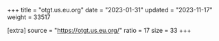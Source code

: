 +++
title = "otgt.us.eu.org"
date = "2023-01-31"
updated = "2023-11-17"
weight = 33517

[extra]
source = "https://otgt.us.eu.org/"
ratio = 17
size = 33
+++
